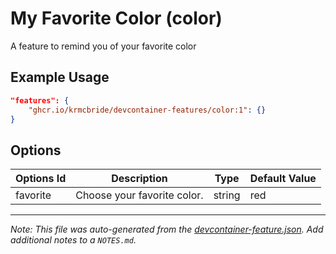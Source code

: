 
# My Favorite Color (color)

A feature to remind you of your favorite color

## Example Usage

```json
"features": {
    "ghcr.io/krmcbride/devcontainer-features/color:1": {}
}
```

## Options

| Options Id | Description | Type | Default Value |
|-----|-----|-----|-----|
| favorite | Choose your favorite color. | string | red |



---

_Note: This file was auto-generated from the [devcontainer-feature.json](https://github.com/krmcbride/devcontainer-features/blob/main/src/color/devcontainer-feature.json).  Add additional notes to a `NOTES.md`._
